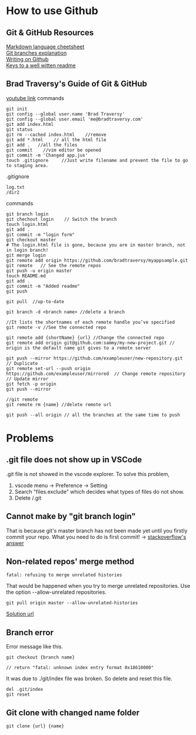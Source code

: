 # How to use Github

## Git & GitHub Resources
[Markdown language cheetsheet](https://guides.github.com/pdfs/markdown-cheatsheet-online.pdf)  
[Git branches explanation](https://git-scm.com/book/en/v2/Git-Branching-Basic-Branching-and-Merging)  
[Writing on Github](https://docs.github.com/en/free-pro-team@latest/github/writing-on-github)  
[Keys to a well witten readme](https://medium.com/chingu/keys-to-a-well-written-readme-55c53d34fe6d)  

## Brad Traversy's Guide of Git & GitHub
[youtube link](https://www.youtube.com/watch?v=SWYqp7iY_Tc)
commands
```
git init
git config --global user.name 'Brad Traversy'
git config --global user.email 'me@bradtraversy.com'
git add index.html
git status
git rm --cached index.html    //remove
git add *.html    // all the html file
git add .   //all the files
git commit    //vim editor be opened 
git commit -m 'Changed app.jus'
touch .gitignore     //Just write filename and prevent the file to go to staging area.
```
.gitignore
```
log.txt
/dir2
```
commands
```
git branch login
git chechout login    // Switch the branch
touch login.html
git add .
git commit -m "login form"
git checkout master
# The login.html file is gone, because you are in master branch, not in login branch!
git merge login
git remote add origin https://github.com/bradtraversy/myappsample.git
git remote   // See the remote repos
git push -u origin master
touch README.md
git add .
git commit -m "Added readme"
git push

git pull  //up-to-date

git branch -d <branch name> //delete a branch

//It lists the shortnames of each remote handle you’ve specified
git remote -v //See the connected repo

git remote add {shortName} {url} //Change the connected repo
git remote add origin git@github.com:sammy/my-new-project.git // origin is the default name git gives to a remote server

git push --mirror https://github.com/exampleuser/new-repository.git  // Duplicate
git remote set-url --push origin https://github.com/exampleuser/mirrored  // Change remote repository
// Update mirror
git fetch -p origin
git push --mirror

//git remote
git remote rm {name} //delete remote url

git push --all origin // all the branches at the same time to push
```






# Problems
## .git file does not show up in VSCode
.git file is not showed in the vscode explorer. To solve this problem,
1. vscode menu -> Preference -> Setting
2. Search "files.exclude" which decides what types of files do not show.
3. Delete /.git

## Cannot make by "git branch login"
That is because git's master branch has not been made yet until you firstly commit your repo.
What you need to do is first commit! -> [stackoverflow's answer](https://stackoverflow.com/questions/9162271/fatal-not-a-valid-object-name-master/9162347)

## Non-related repos' merge method
```
fatal: refusing to merge unrelated histories
```
That would be happened when you try to merge unrelated repositories.
Use the option --allow-unrelated repositories.
```
git pull origin master --allow-unrelated-histories
```

[Solution url](https://www.educative.io/edpresso/the-fatal-refusing-to-merge-unrelated-histories-git-error)

## Branch error
Error message like this.
```
git checkout {branch name}

// return "fatal: unknown index entry format 0x18610000"
```
It was due to ./git/index file was broken. So delete and reset this file.
```
del .git/index
git reset
```

## Git clone with changed name folder
```
git clone {url} {name}
```









